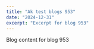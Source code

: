 ```yaml
---
title: "Ak test blogs 953"
date: "2024-12-31"
excerpt: "Excerpt for blog 953"
---
```


Blog content for blog 953